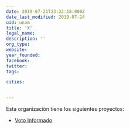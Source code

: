 ```yaml
---
date: 2019-07-21T23:22:18.000Z
date_last_modified: 2019-07-24
uid: unam
title: 'X'
legal_name: 
description: ''
org_type: 
website: 
year_founded: 
facebook: 
twitter: 
tags:

cities: 


---
```


Esta organización tiene los siguientes proyectos:

- [Voto Informado](/proyectos/voto-informado-2018)
